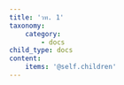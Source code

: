 ```yaml
---
title: 'วท. 1'
taxonomy:
    category:
        - docs
child_type: docs
content:
    items: '@self.children'
---
```


